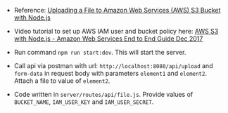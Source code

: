
* Reference: [Uploading a File to Amazon Web Services (AWS) S3 Bucket with Node.js
](https://medium.com/@Keithweaver_/uploading-a-file-to-amazon-web-services-aws-s3-bucket-with-node-js-133b0a1af2b9)
* Video tutorial to set up AWS IAM user and bucket policy here: [AWS S3 with Node.js - Amazon Web Services End to End Guide Dec 2017](https://www.youtube.com/watch?v=joXy_OTCO_E)

* Run command ```npm run start:dev```. This will start the server.
* Call api via postman with url: ```http://localhost:8080/api/upload``` and ```form-data``` in request body with parameters ```element1``` and ```element2```. Attach a file to value of ```element2```.

* Code written in ```server/routes/api/file.js```. Provide values of ```BUCKET_NAME```, ```IAM_USER_KEY``` and ```IAM_USER_SECRET```. 
